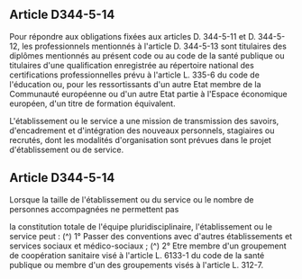 ## Article D344-5-14

Pour répondre aux obligations fixées aux articles D. 344-5-11 et D. 344-5-12, les professionnels mentionnés
à l'article D. 344-5-13 sont titulaires des diplômes mentionnés au présent code ou au code de la santé
publique ou titulaires d'une qualification enregistrée au répertoire national des certifications professionnelles
prévu à l'article L. 335-6 du code de l'éducation ou, pour les ressortissants d'un autre Etat membre de la
Communauté européenne ou d'un autre Etat partie à l'Espace économique européen, d'un titre de formation
équivalent.

L'établissement ou le service a une mission de transmission des savoirs, d'encadrement et d'intégration des
nouveaux personnels, stagiaires ou recrutés, dont les modalités d'organisation sont prévues dans le projet
d'établissement ou de service.

## Article D344-5-14

Lorsque la taille de l'établissement ou du service ou le nombre de personnes accompagnées ne permettent pas

la constitution totale de l'équipe pluridisciplinaire, l'établissement ou le service peut : (^)
1° Passer des conventions avec d'autres établissements et services sociaux et médico-sociaux ; (^)
2° Etre membre d'un groupement de coopération sanitaire visé à l'article L. 6133-1 du code de la santé
publique ou membre d'un des groupements visés à l'article L. 312-7.

